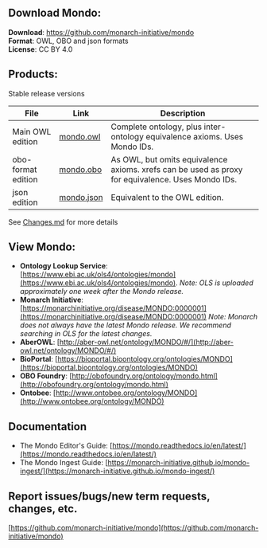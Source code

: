 ---
---
## Download Mondo:

**Download**: https://github.com/monarch-initiative/mondo  
**Format**: OWL, OBO and json formats  
**License**: CC BY 4.0  

## Products:

Stable release versions 

File | Link | Description
--- | --- | ---
Main OWL edition | [mondo.owl](https://purl.obolibrary.org/obo/mondo.owl)| Complete ontology, plus inter-ontology equivalence axioms. Uses Mondo IDs.
obo-format edition | [mondo.obo](https://purl.obolibrary.org/obo/mondo.obo) | As OWL, but omits equivalence axioms. xrefs can be used as proxy for equivalence. Uses Mondo IDs.
json edition | [mondo.json](https://purl.obolibrary.org/obo/mondo.json) | Equivalent to the OWL edition.
 

See [Changes.md](https://github.com/monarch-initiative/mondo/blob/master/Changes.md) for more details


## View Mondo:

- **Ontology Lookup Service**: [https://www.ebi.ac.uk/ols4/ontologies/mondo](https://www.ebi.ac.uk/ols4/ontologies/mondo). _Note: OLS is uploaded approximately one week after the Mondo release._
- **Monarch Initiative**: [https://monarchinitiative.org/disease/MONDO:0000001](https://monarchinitiative.org/disease/MONDO:0000001) _Note: Monarch does not always have the latest Mondo release. We recommend searching in OLS for the latest changes._
- **AberOWL**: [http://aber-owl.net/ontology/MONDO/#/](http://aber-owl.net/ontology/MONDO/#/)
- **BioPortal**: [https://bioportal.bioontology.org/ontologies/MONDO](https://bioportal.bioontology.org/ontologies/MONDO)
- **OBO Foundry**: [http://obofoundry.org/ontology/mondo.html](http://obofoundry.org/ontology/mondo.html)
- **Ontobee**: [http://www.ontobee.org/ontology/MONDO](http://www.ontobee.org/ontology/MONDO)


## Documentation
- The Mondo Editor's Guide: [https://mondo.readthedocs.io/en/latest/](https://mondo.readthedocs.io/en/latest/)
- The Mondo Ingest Guide: [https://monarch-initiative.github.io/mondo-ingest/](https://monarch-initiative.github.io/mondo-ingest/)


## Report issues/bugs/new term requests, changes, etc.

[https://github.com/monarch-initiative/mondo](https://github.com/monarch-initiative/mondo)

